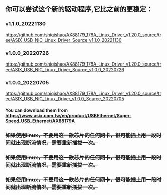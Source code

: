 ## 你可以尝试这个新的驱动程序,它比之前的更稳定：
### v1.1.0_20221130
https://github.com/shiqishao/AX88179_178A_Linux_Driver_v1.20.0_source/tree/ASIX_USB_NIC_Linux_Driver_Source_v1.1.0_20221130
### v1.0.0_20220726
https://github.com/shiqishao/AX88179_178A_Linux_Driver_v1.20.0_source/tree/ASIX_USB_NIC_Linux_Driver_Source_v1.0.0_20220726
### v1.0.0_20220705
https://github.com/shiqishao/AX88179_178A_Linux_Driver_v1.20.0_source/tree/ASIX_USB_NIC_Linux_Driver_v1.0.0_Source_20220705

#### You can download them from https://www.asix.com.tw/en/product/USBEthernet/Super-Speed_USB_Ethernet/AX88179A

### ~~如果使用linux，不要用这一款芯片的任何网卡，很可能插上用一段时间就出现断流情况，需要重新插拔一次。~~
### ~~如果使用linux，不要用这一款芯片的任何网卡，很可能插上用一段时间就出现断流情况，需要重新插拔一次。~~
### ~~如果使用linux，不要用这一款芯片的任何网卡，很可能插上用一段时间就出现断流情况，需要重新插拔一次。~~

